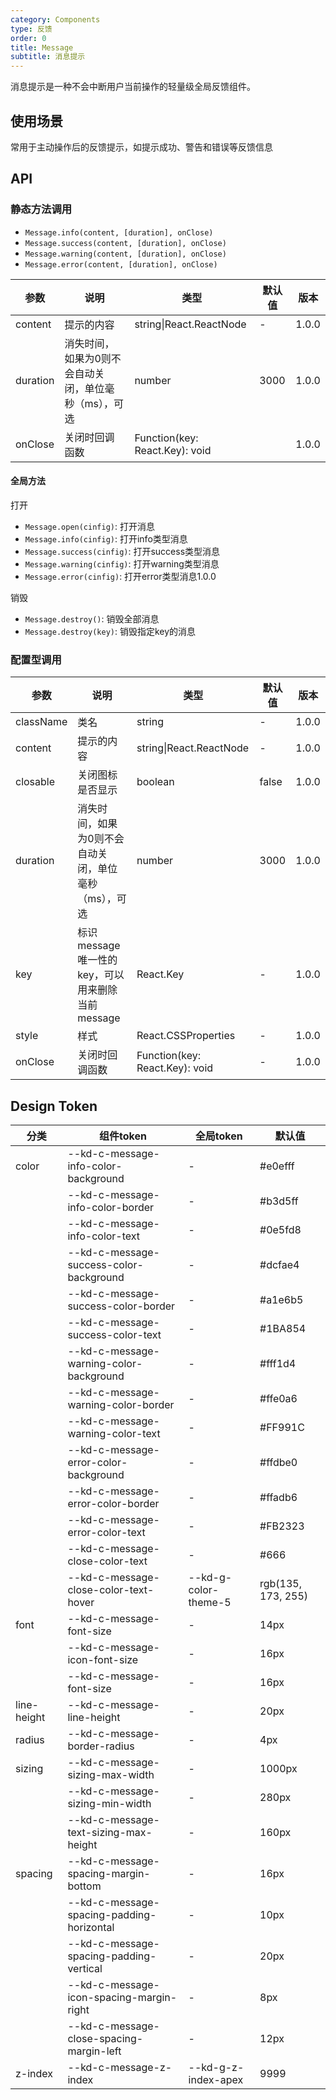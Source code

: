```yaml
---
category: Components
type: 反馈
order: 0
title: Message
subtitle: 消息提示
---
```


消息提示是一种不会中断用户当前操作的轻量级全局反馈组件。
## 使用场景

常用于主动操作后的反馈提示，如提示成功、警告和错误等反馈信息

## API

### 静态方法调用

- `Message.info(content, [duration], onClose)`
- `Message.success(content, [duration], onClose)`
- `Message.warning(content, [duration], onClose)`
- `Message.error(content, [duration], onClose)`

| 参数 | 说明 | 类型 | 默认值 | 版本 |
| --- | --- | --- | --- | --- |
| content | 提示的内容 | string\|React.ReactNode | - | 1.0.0 |
| duration | 消失时间，如果为0则不会自动关闭，单位毫秒（ms），可选 | number | 3000 | 1.0.0 |
| onClose | 关闭时回调函数 | Function(key: React.Key): void |  | 1.0.0 |

#### 全局方法
打开
- `Message.open(cinfig)`: 打开消息
- `Message.info(cinfig)`: 打开info类型消息
- `Message.success(cinfig)`: 打开success类型消息
- `Message.warning(cinfig)`: 打开warning类型消息
- `Message.error(cinfig)`: 打开error类型消息1.0.0

销毁
- `Message.destroy()`: 销毁全部消息
- `Message.destroy(key)`: 销毁指定key的消息

### 配置型调用

| 参数 | 说明 | 类型 | 默认值 | 版本 |
| --- | --- | --- | --- | --- |
| className | 类名 | string | - | 1.0.0 |
| content | 提示的内容 | string\|React.ReactNode | - | 1.0.0 |
| closable | 关闭图标是否显示 | boolean | false | 1.0.0 |
| duration | 消失时间，如果为0则不会自动关闭，单位毫秒（ms），可选 | number | 3000 | 1.0.0 |
| key | 标识message唯一性的key，可以用来删除当前message | React.Key | - | 1.0.0 |
| style | 样式 | React.CSSProperties | - | 1.0.0 |
| onClose | 关闭时回调函数 | Function(key: React.Key): void | - | 1.0.0 |

## Design Token

| 分类 | 组件token | 全局token | 默认值 |
| --- | --- | --- | --- |
| color | --kd-c-message-info-color-background | - | #e0efff |
|  | --kd-c-message-info-color-border | - | #b3d5ff |
|  | --kd-c-message-info-color-text | - | #0e5fd8 |
|  | --kd-c-message-success-color-background | - | #dcfae4 |
|  | --kd-c-message-success-color-border | - | #a1e6b5 |
|  | --kd-c-message-success-color-text | - | #1BA854 |
|  | --kd-c-message-warning-color-background | - | #fff1d4 |
|  | --kd-c-message-warning-color-border | - | #ffe0a6 |
|  | --kd-c-message-warning-color-text | - | #FF991C |
|  | --kd-c-message-error-color-background | - | #ffdbe0 |
|  | --kd-c-message-error-color-border | - | #ffadb6 |
|  | --kd-c-message-error-color-text | - | #FB2323 |
|  | --kd-c-message-close-color-text | - | #666 |
|  | --kd-c-message-close-color-text-hover | --kd-g-color-theme-5 | rgb(135, 173, 255) |
| font | --kd-c-message-font-size | - | 14px |
|  | --kd-c-message-icon-font-size | - | 16px |
|  | --kd-c-message-font-size | - | 16px |
| line-height | --kd-c-message-line-height | - | 20px |
| radius | --kd-c-message-border-radius | - | 4px |
| sizing | --kd-c-message-sizing-max-width | - | 1000px |
|  | --kd-c-message-sizing-min-width | - | 280px |
|  | --kd-c-message-text-sizing-max-height | - | 160px |
| spacing | --kd-c-message-spacing-margin-bottom | - | 16px |
|  | --kd-c-message-spacing-padding-horizontal | - | 10px |
|  | --kd-c-message-spacing-padding-vertical | - | 20px |
|  | --kd-c-message-icon-spacing-margin-right | - | 8px |
|  | --kd-c-message-close-spacing-margin-left | - | 12px |
| z-index | --kd-c-message-z-index | --kd-g-z-index-apex | 9999 |

